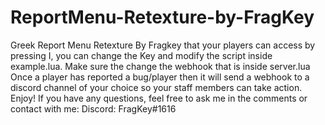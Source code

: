 # ReportMenu-Retexture-by-FragKey
Greek Report Menu Retexture By Fragkey that your players can access by pressing I, you can change the Key and modify the script inside example.lua. Make sure the change the webhook that is inside server.lua Once a player has reported a bug/player then it will send a webhook to a discord channel of your choice so your staff members can take action. Enjoy!  If you have any questions, feel free to ask me in the comments or contact with me: Discord: FragKey#1616
